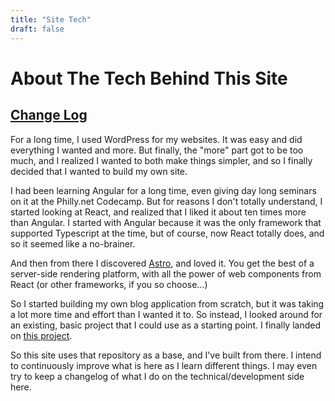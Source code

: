 ```yaml
---
title: "Site Tech"
draft: false
---
```


# About The Tech Behind This Site

## [Change Log](../ChangeLog)

For a long time, I used WordPress for my websites. It was easy and did everything I wanted and more. But finally, the "more" part got to be too much, and I realized I wanted to both make things simpler, and so I finally decided that I wanted to build my own site.

I had been learning Angular for a long time, even giving day long seminars on it at the Philly.net Codecamp. But for reasons I don't totally understand, I started looking at React, and realized that I liked it about ten times more than Angular. I started with Angular because it was the only framework that supported Typescript at the time, but of course, now React totally does, and so it seemed like a no-brainer.

And then from there I discovered [Astro](https://astro.build), and loved it. You get the best of a server-side rendering platform, with all the power of web components from React (or other frameworks, if you so choose...)

So I started building my own blog application from scratch, but it was taking a lot more time and effort than I wanted it to. So instead, I looked around for an existing, basic project that I could use as a starting point. I finally landed on [this project](https://github.com/satnaing/astro-paper).

So this site uses that repository as a base, and I've built from there. I intend to continuously improve what is here as I learn different things. I may even try to keep a changelog of what I do on the technical/development side here.
